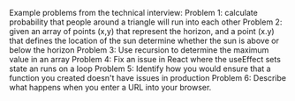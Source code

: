 Example problems from the technical interview:
Problem 1: calculate probability that people around a triangle will run into each other
Problem 2: given an array of points (x,y) that represent the horizon, 
and a point (x.y) that defines the location of the sun determine whether the sun is above or below the horizon
Problem 3: Use recursion to determine the maximum value in an array
Problem 4: Fix an issue in React where the useEffect sets state an runs on a loop
Problem 5: Identify how you would ensure that a function you created doesn't have issues in production
Problem 6: Describe what happens when you enter a URL into your browser.

